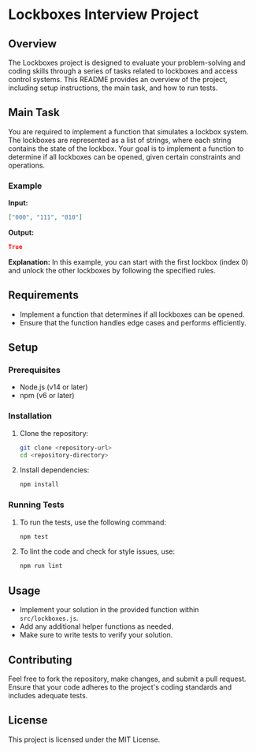 # Lockboxes Interview Project

## Overview

The Lockboxes project is designed to evaluate your problem-solving and coding skills through a series of tasks related to lockboxes and access control systems. This README provides an overview of the project, including setup instructions, the main task, and how to run tests.

## Main Task

You are required to implement a function that simulates a lockbox system. The lockboxes are represented as a list of strings, where each string contains the state of the lockbox. Your goal is to implement a function to determine if all lockboxes can be opened, given certain constraints and operations.

### Example

**Input:**
```json
["000", "111", "010"]
```

**Output:**
```json
True
```

**Explanation:**
In this example, you can start with the first lockbox (index 0) and unlock the other lockboxes by following the specified rules.

## Requirements

- Implement a function that determines if all lockboxes can be opened.
- Ensure that the function handles edge cases and performs efficiently.

## Setup

### Prerequisites

- Node.js (v14 or later)
- npm (v6 or later)

### Installation

1. Clone the repository:
   ```bash
   git clone <repository-url>
   cd <repository-directory>
   ```

2. Install dependencies:
   ```bash
   npm install
   ```

### Running Tests

1. To run the tests, use the following command:
   ```bash
   npm test
   ```

2. To lint the code and check for style issues, use:
   ```bash
   npm run lint
   ```

## Usage

- Implement your solution in the provided function within `src/lockboxes.js`.
- Add any additional helper functions as needed.
- Make sure to write tests to verify your solution.

## Contributing

Feel free to fork the repository, make changes, and submit a pull request. Ensure that your code adheres to the project's coding standards and includes adequate tests.

## License

This project is licensed under the MIT License.